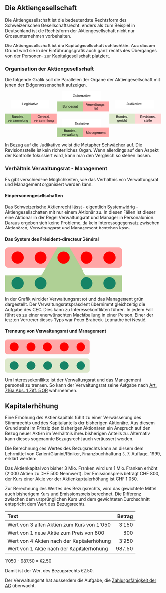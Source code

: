 ## Die Aktiengesellschaft

Die Aktiengesellschaft ist die bedeutendste Rechtsform des
Schweizerischen Gesellschaftsrecht. Anders als zum Beispiel in
Deutschland ist die Rechtsform der Aktiengesellschaft nicht nur
Grossunternehmen vorbehalten.

Die Aktiengesellschaft ist die Kapitalgesellschaft schlechthin. Aus
diesem Grund wird sie in der Einführungsgrafik auch ganz rechts des
Überganges von der Personen- zur Kapitalgesellschaft platziert.

### Organisation der Aktiengesellschaft

Die folgende Grafik soll die Parallelen der Organe der
Aktiengesellschaft mit jenen der Eidgenossenschaft aufzeigen.

<svg
   version="1.2"
   width="100%"
   height="54mm"
   viewBox="0 0 18100.999 5400"
   preserveAspectRatio="xMidYMid"
   fill-rule="evenodd"
   stroke-width="28.222"
   stroke-linejoin="round"
   xml:space="preserve"
   id="svg91"
   sodipodi:docname="231021_ag_organisation.svg"
   inkscape:version="1.3 (0e150ed6c4, 2023-07-21)"
   xmlns:inkscape="http://www.inkscape.org/namespaces/inkscape"
   xmlns:sodipodi="http://sodipodi.sourceforge.net/DTD/sodipodi-0.dtd"
   xmlns="http://www.w3.org/2000/svg"
   xmlns:svg="http://www.w3.org/2000/svg"
   xmlns:ooo="http://xml.openoffice.org/svg/export"><sodipodi:namedview
   id="namedview91"
   pagecolor="#ffffff"
   bordercolor="#000000"
   borderopacity="0.25"
   inkscape:showpageshadow="2"
   inkscape:pageopacity="0.0"
   inkscape:pagecheckerboard="0"
   inkscape:deskcolor="#d1d1d1"
   inkscape:document-units="mm"
   inkscape:zoom="0.48106061"
   inkscape:cx="361.70079"
   inkscape:cy="521.76378"
   inkscape:window-width="1280"
   inkscape:window-height="778"
   inkscape:window-x="-6"
   inkscape:window-y="-6"
   inkscape:window-maximized="1"
   inkscape:current-layer="svg91" />&#10; <defs
   class="ClipPathGroup"
   id="defs2">&#10;  <clipPath
   id="presentation_clip_path"
   clipPathUnits="userSpaceOnUse">&#10;   <rect
   x="0"
   y="0"
   width="21000"
   height="29700"
   id="rect1" />&#10;  </clipPath>&#10;  <clipPath
   id="presentation_clip_path_shrink"
   clipPathUnits="userSpaceOnUse">&#10;   <rect
   x="21"
   y="29"
   width="20958"
   height="29641"
   id="rect2" />&#10;  </clipPath>&#10; </defs>&#10; <defs
   id="defs30">&#10;  <font
   id="EmbeddedFont_1"
   horiz-adv-x="2048"
   horiz-origin-x="0"
   horiz-origin-y="0"
   vert-origin-x="512"
   vert-origin-y="768"
   vert-adv-y="1024">&#10;   <font-face
   font-family="Liberation Sans embedded"
   units-per-em="2048"
   font-weight="normal"
   font-style="normal"
   ascent="1852"
   descent="432"
   id="font-face2" />&#10;   <missing-glyph
   horiz-adv-x="2048"
   d="M 0,0 L 2047,0 2047,2047 0,2047 0,0 Z"
   id="missing-glyph2" />&#10;   <glyph
   unicode="x"
   horiz-adv-x="988"
   d="M 801,0 L 510,444 217,0 23,0 408,556 41,1082 240,1082 510,661 778,1082 979,1082 612,558 1002,0 801,0 Z"
   id="glyph2" />&#10;   <glyph
   unicode="w"
   horiz-adv-x="1500"
   d="M 1174,0 L 965,0 776,765 740,934 C 734,904 725,861 712,805 699,748 631,480 508,0 L 300,0 -3,1082 175,1082 358,347 C 363,331 377,265 401,149 L 418,223 644,1082 837,1082 1026,339 1072,149 1103,288 1308,1082 1484,1082 1174,0 Z"
   id="glyph3" />&#10;   <glyph
   unicode="v"
   horiz-adv-x="1024"
   d="M 613,0 L 400,0 7,1082 199,1082 437,378 C 446,351 469,272 506,141 L 541,258 580,376 826,1082 1017,1082 613,0 Z"
   id="glyph4" />&#10;   <glyph
   unicode="u"
   horiz-adv-x="874"
   d="M 314,1082 L 314,396 C 314,325 321,269 335,230 349,191 371,162 402,145 433,128 478,119 537,119 624,119 692,149 742,208 792,267 817,350 817,455 L 817,1082 997,1082 997,231 C 997,105 999,28 1003,0 L 833,0 C 832,3 832,12 831,27 830,42 830,59 829,78 828,97 826,132 825,185 L 822,185 C 781,110 733,58 679,27 624,-4 557,-20 476,-20 357,-20 271,10 216,69 161,128 133,225 133,361 L 133,1082 314,1082 Z"
   id="glyph5" />&#10;   <glyph
   unicode="t"
   horiz-adv-x="531"
   d="M 554,8 C 495,-8 434,-16 372,-16 228,-16 156,66 156,229 L 156,951 31,951 31,1082 163,1082 216,1324 336,1324 336,1082 536,1082 536,951 336,951 336,268 C 336,216 345,180 362,159 379,138 408,127 450,127 474,127 509,132 554,141 L 554,8 Z"
   id="glyph6" />&#10;   <glyph
   unicode="s"
   horiz-adv-x="901"
   d="M 950,299 C 950,197 912,118 835,63 758,8 650,-20 511,-20 376,-20 273,2 200,47 127,91 79,160 57,254 L 216,285 C 231,227 263,185 311,158 359,131 426,117 511,117 602,117 669,131 712,159 754,187 775,229 775,285 775,328 760,362 731,389 702,416 654,438 589,455 L 460,489 C 357,516 283,542 240,568 196,593 162,624 137,661 112,698 100,743 100,796 100,895 135,970 206,1022 276,1073 378,1099 513,1099 632,1099 727,1078 798,1036 868,994 912,927 931,834 L 769,814 C 759,862 732,899 689,925 645,950 586,963 513,963 432,963 372,951 333,926 294,901 275,864 275,814 275,783 283,758 299,738 315,718 339,701 370,687 401,673 467,654 568,629 663,605 732,583 774,563 816,542 849,520 874,495 898,470 917,442 930,410 943,377 950,340 950,299 Z"
   id="glyph7" />&#10;   <glyph
   unicode="r"
   horiz-adv-x="522"
   d="M 142,0 L 142,830 C 142,906 140,990 136,1082 L 306,1082 C 311,959 314,886 314,861 L 318,861 C 347,954 380,1017 417,1051 454,1085 507,1102 575,1102 599,1102 623,1099 648,1092 L 648,927 C 624,934 592,937 552,937 477,937 420,905 381,841 342,776 322,684 322,564 L 322,0 142,0 Z"
   id="glyph8" />&#10;   <glyph
   unicode="o"
   horiz-adv-x="980"
   d="M 1053,542 C 1053,353 1011,212 928,119 845,26 724,-20 565,-20 407,-20 288,28 207,125 126,221 86,360 86,542 86,915 248,1102 571,1102 736,1102 858,1057 936,966 1014,875 1053,733 1053,542 Z M 864,542 C 864,691 842,800 798,868 753,935 679,969 574,969 469,969 393,935 346,866 299,797 275,689 275,542 275,399 298,292 345,221 391,149 464,113 563,113 671,113 748,148 795,217 841,286 864,395 864,542 Z"
   id="glyph9" />&#10;   <glyph
   unicode="n"
   horiz-adv-x="874"
   d="M 825,0 L 825,686 C 825,757 818,813 804,852 790,891 768,920 737,937 706,954 661,963 602,963 515,963 447,933 397,874 347,815 322,732 322,627 L 322,0 142,0 142,851 C 142,977 140,1054 136,1082 L 306,1082 C 307,1079 307,1070 308,1055 309,1040 310,1024 311,1005 312,986 313,950 314,897 L 317,897 C 358,972 406,1025 461,1056 515,1087 582,1102 663,1102 782,1102 869,1073 924,1014 979,955 1006,857 1006,721 L 1006,0 825,0 Z"
   id="glyph10" />&#10;   <glyph
   unicode="m"
   horiz-adv-x="1439"
   d="M 768,0 L 768,686 C 768,791 754,863 725,903 696,943 645,963 570,963 493,963 433,934 388,875 343,816 321,734 321,627 L 321,0 142,0 142,851 C 142,977 140,1054 136,1082 L 306,1082 C 307,1079 307,1070 308,1055 309,1040 310,1024 311,1005 312,986 313,950 314,897 L 317,897 C 356,974 400,1027 450,1057 500,1087 561,1102 633,1102 715,1102 780,1086 828,1053 875,1020 908,968 927,897 L 930,897 C 967,970 1013,1022 1066,1054 1119,1086 1183,1102 1258,1102 1367,1102 1447,1072 1497,1013 1546,954 1571,856 1571,721 L 1571,0 1393,0 1393,686 C 1393,791 1379,863 1350,903 1321,943 1270,963 1195,963 1116,963 1055,934 1012,876 968,817 946,734 946,627 L 946,0 768,0 Z"
   id="glyph11" />&#10;   <glyph
   unicode="l"
   horiz-adv-x="195"
   d="M 138,0 L 138,1484 318,1484 318,0 138,0 Z"
   id="glyph12" />&#10;   <glyph
   unicode="k"
   horiz-adv-x="901"
   d="M 816,0 L 450,494 318,385 318,0 138,0 138,1484 318,1484 318,557 793,1082 1004,1082 565,617 1027,0 816,0 Z"
   id="glyph13" />&#10;   <glyph
   unicode="i"
   horiz-adv-x="187"
   d="M 137,1312 L 137,1484 317,1484 317,1312 137,1312 Z M 137,0 L 137,1082 317,1082 317,0 137,0 Z"
   id="glyph14" />&#10;   <glyph
   unicode="h"
   horiz-adv-x="865"
   d="M 317,897 C 356,968 402,1020 457,1053 511,1086 580,1102 663,1102 780,1102 867,1073 923,1015 978,956 1006,858 1006,721 L 1006,0 825,0 825,686 C 825,762 818,819 804,856 790,893 767,920 735,937 703,954 659,963 602,963 517,963 450,934 399,875 348,816 322,737 322,638 L 322,0 142,0 142,1484 322,1484 322,1098 C 322,1057 321,1015 319,972 316,929 315,904 314,897 L 317,897 Z"
   id="glyph15" />&#10;   <glyph
   unicode="g"
   horiz-adv-x="936"
   d="M 548,-425 C 430,-425 336,-402 266,-355 196,-309 151,-243 131,-158 L 312,-132 C 324,-182 351,-220 392,-247 433,-274 486,-288 553,-288 732,-288 822,-183 822,27 L 822,201 820,201 C 786,132 739,80 680,45 621,10 551,-8 472,-8 339,-8 242,36 180,124 117,212 86,350 86,539 86,730 120,872 187,963 254,1054 355,1099 492,1099 569,1099 635,1082 692,1047 748,1012 791,962 822,897 L 824,897 C 824,917 825,952 828,1001 831,1050 833,1077 836,1082 L 1007,1082 C 1003,1046 1001,971 1001,858 L 1001,31 C 1001,-273 850,-425 548,-425 Z M 822,541 C 822,629 810,705 786,769 762,832 728,881 685,915 641,948 591,965 536,965 444,965 377,932 335,865 293,798 272,690 272,541 272,393 292,287 331,222 370,157 438,125 533,125 590,125 640,142 684,175 728,208 762,256 786,319 810,381 822,455 822,541 Z"
   id="glyph16" />&#10;   <glyph
   unicode="e"
   horiz-adv-x="972"
   d="M 276,503 C 276,379 302,283 353,216 404,149 479,115 578,115 656,115 719,131 766,162 813,193 844,233 861,281 L 1019,236 C 954,65 807,-20 578,-20 418,-20 296,28 213,123 129,218 87,360 87,548 87,727 129,864 213,959 296,1054 416,1102 571,1102 889,1102 1048,910 1048,527 L 1048,503 276,503 Z M 862,641 C 852,755 823,838 775,891 727,943 658,969 568,969 481,969 412,940 361,882 310,823 282,743 278,641 L 862,641 Z"
   id="glyph17" />&#10;   <glyph
   unicode="d"
   horiz-adv-x="936"
   d="M 821,174 C 788,105 744,55 689,25 634,-5 565,-20 484,-20 347,-20 247,26 183,118 118,210 86,349 86,536 86,913 219,1102 484,1102 566,1102 634,1087 689,1057 744,1027 788,979 821,914 L 823,914 821,1035 821,1484 1001,1484 1001,223 C 1001,110 1003,36 1007,0 L 835,0 C 833,11 831,35 829,74 826,113 825,146 825,174 L 821,174 Z M 275,542 C 275,391 295,282 335,217 375,152 440,119 530,119 632,119 706,154 752,225 798,296 821,405 821,554 821,697 798,802 752,869 706,936 633,969 532,969 441,969 376,936 336,869 295,802 275,693 275,542 Z"
   id="glyph18" />&#10;   <glyph
   unicode="c"
   horiz-adv-x="892"
   d="M 275,546 C 275,402 298,295 343,226 388,157 457,122 548,122 612,122 666,139 709,174 752,209 778,262 788,334 L 970,322 C 956,218 912,135 837,73 762,11 668,-20 553,-20 402,-20 286,28 207,124 127,219 87,359 87,542 87,724 127,863 207,959 287,1054 402,1102 551,1102 662,1102 754,1073 827,1016 900,959 945,880 964,779 L 779,765 C 770,825 746,873 708,908 670,943 616,961 546,961 451,961 382,929 339,866 296,803 275,696 275,546 Z"
   id="glyph19" />&#10;   <glyph
   unicode="b"
   horiz-adv-x="927"
   d="M 1053,546 C 1053,169 920,-20 655,-20 573,-20 505,-5 451,25 396,54 352,102 318,168 L 316,168 C 316,147 315,116 312,74 309,31 307,7 306,0 L 132,0 C 136,36 138,110 138,223 L 138,1484 318,1484 318,1061 C 318,1018 317,967 314,908 L 318,908 C 351,977 396,1027 451,1057 506,1087 574,1102 655,1102 792,1102 892,1056 957,964 1021,872 1053,733 1053,546 Z M 864,540 C 864,691 844,800 804,865 764,930 699,963 609,963 508,963 434,928 388,859 341,790 318,680 318,529 318,387 341,282 386,215 431,147 505,113 607,113 698,113 763,147 804,214 844,281 864,389 864,540 Z"
   id="glyph20" />&#10;   <glyph
   unicode="a"
   horiz-adv-x="1060"
   d="M 414,-20 C 305,-20 224,9 169,66 114,123 87,202 87,302 87,414 124,500 198,560 271,620 390,652 554,656 L 797,660 797,719 C 797,807 778,870 741,908 704,946 645,965 565,965 484,965 426,951 389,924 352,897 330,853 323,793 L 135,810 C 166,1005 310,1102 569,1102 705,1102 807,1071 876,1009 945,946 979,856 979,738 L 979,272 C 979,219 986,179 1000,152 1014,125 1041,111 1080,111 1097,111 1117,113 1139,118 L 1139,6 C 1094,-5 1047,-10 1000,-10 933,-10 885,8 855,43 824,78 807,132 803,207 L 797,207 C 751,124 698,66 637,32 576,-3 501,-20 414,-20 Z M 455,115 C 521,115 580,130 631,160 682,190 723,231 753,284 782,336 797,390 797,445 L 797,534 600,530 C 515,529 451,520 408,504 364,488 330,463 307,430 284,397 272,353 272,299 272,240 288,195 320,163 351,131 396,115 455,115 Z"
   id="glyph21" />&#10;   <glyph
   unicode="V"
   horiz-adv-x="1350"
   d="M 782,0 L 584,0 9,1409 210,1409 600,417 684,168 768,417 1156,1409 1357,1409 782,0 Z"
   id="glyph22" />&#10;   <glyph
   unicode="R"
   horiz-adv-x="1226"
   d="M 1164,0 L 798,585 359,585 359,0 168,0 168,1409 831,1409 C 990,1409 1112,1374 1199,1303 1285,1232 1328,1133 1328,1006 1328,901 1298,813 1237,742 1176,671 1091,626 984,607 L 1384,0 1164,0 Z M 1136,1004 C 1136,1086 1108,1149 1053,1192 997,1235 917,1256 812,1256 L 359,1256 359,736 820,736 C 921,736 999,760 1054,807 1109,854 1136,919 1136,1004 Z"
   id="glyph23" />&#10;   <glyph
   unicode="M"
   horiz-adv-x="1368"
   d="M 1366,0 L 1366,940 C 1366,1044 1369,1144 1375,1240 1342,1121 1313,1027 1287,960 L 923,0 789,0 420,960 364,1130 331,1240 334,1129 338,940 338,0 168,0 168,1409 419,1409 794,432 C 807,393 820,351 833,306 845,261 853,228 857,208 862,235 874,275 891,330 908,384 919,418 925,432 L 1293,1409 1538,1409 1538,0 1366,0 Z"
   id="glyph24" />&#10;   <glyph
   unicode="L"
   horiz-adv-x="909"
   d="M 168,0 L 168,1409 359,1409 359,156 1071,156 1071,0 168,0 Z"
   id="glyph25" />&#10;   <glyph
   unicode="J"
   horiz-adv-x="848"
   d="M 457,-20 C 218,-20 77,103 32,350 L 219,381 C 231,304 258,243 300,200 342,157 395,135 458,135 527,135 582,159 622,207 662,254 682,324 682,416 L 682,1253 411,1253 411,1409 872,1409 872,420 C 872,283 835,176 761,98 687,19 586,-20 457,-20 Z"
   id="glyph26" />&#10;   <glyph
   unicode="G"
   horiz-adv-x="1342"
   d="M 103,711 C 103,940 164,1117 287,1242 410,1367 582,1430 804,1430 960,1430 1087,1404 1184,1351 1281,1298 1356,1214 1409,1098 L 1227,1044 C 1187,1124 1132,1182 1062,1219 991,1256 904,1274 799,1274 636,1274 512,1225 426,1127 340,1028 297,890 297,711 297,533 343,393 434,290 525,187 652,135 813,135 905,135 991,149 1071,177 1150,205 1215,243 1264,291 L 1264,545 843,545 843,705 1440,705 1440,219 C 1365,143 1274,84 1166,43 1057,1 940,-20 813,-20 666,-20 539,9 432,68 325,127 244,211 188,322 131,432 103,562 103,711 Z"
   id="glyph27" />&#10;   <glyph
   unicode="E"
   horiz-adv-x="1112"
   d="M 168,0 L 168,1409 1237,1409 1237,1253 359,1253 359,801 1177,801 1177,647 359,647 359,156 1278,156 1278,0 168,0 Z"
   id="glyph28" />&#10;   <glyph
   unicode="B"
   horiz-adv-x="1094"
   d="M 1258,397 C 1258,272 1212,174 1121,105 1030,35 903,0 740,0 L 168,0 168,1409 680,1409 C 1011,1409 1176,1295 1176,1067 1176,984 1153,914 1106,857 1059,800 993,762 908,743 1020,730 1106,692 1167,631 1228,569 1258,491 1258,397 Z M 984,1044 C 984,1120 958,1174 906,1207 854,1240 779,1256 680,1256 L 359,1256 359,810 680,810 C 782,810 858,829 909,868 959,906 984,965 984,1044 Z M 1065,412 C 1065,578 948,661 715,661 L 359,661 359,153 730,153 C 847,153 932,175 985,218 1038,261 1065,326 1065,412 Z"
   id="glyph29" />&#10;   <glyph
   unicode="-"
   horiz-adv-x="504"
   d="M 91,464 L 91,624 591,624 591,464 91,464 Z"
   id="glyph30" />&#10;  </font>&#10; </defs>&#10; <defs
   class="TextShapeIndex"
   id="defs31">&#10;  <g
   ooo:slide="id1"
   ooo:id-list="id3 id4 id5 id6 id7 id8 id9 id10 id11 id12 id13 id14"
   id="g30" />&#10; </defs>&#10; <defs
   class="EmbeddedBulletChars"
   id="defs40">&#10;  <g
   id="bullet-char-template-57356"
   transform="matrix(4.8828125e-4,0,0,-4.8828125e-4,0,0)">&#10;   <path
   d="M 580,1141 1163,571 580,0 -4,571 Z"
   id="path31" />&#10;  </g>&#10;  <g
   id="bullet-char-template-57354"
   transform="matrix(4.8828125e-4,0,0,-4.8828125e-4,0,0)">&#10;   <path
   d="M 8,1128 H 1137 V 0 H 8 Z"
   id="path32" />&#10;  </g>&#10;  <g
   id="bullet-char-template-10146"
   transform="matrix(4.8828125e-4,0,0,-4.8828125e-4,0,0)">&#10;   <path
   d="M 174,0 602,739 174,1481 1456,739 Z M 1358,739 309,1346 659,739 Z"
   id="path33" />&#10;  </g>&#10;  <g
   id="bullet-char-template-10132"
   transform="matrix(4.8828125e-4,0,0,-4.8828125e-4,0,0)">&#10;   <path
   d="M 2015,739 1276,0 H 717 l 543,543 H 174 v 393 h 1086 l -543,545 h 557 z"
   id="path34" />&#10;  </g>&#10;  <g
   id="bullet-char-template-10007"
   transform="matrix(4.8828125e-4,0,0,-4.8828125e-4,0,0)">&#10;   <path
   d="m 0,-2 c -7,16 -16,29 -25,39 l 381,530 c -94,256 -141,385 -141,387 0,25 13,38 40,38 9,0 21,-2 34,-5 21,4 42,12 65,25 l 27,-13 111,-251 280,301 64,-25 24,25 c 21,-10 41,-24 62,-43 C 886,937 835,863 770,784 769,783 710,716 594,584 L 774,223 c 0,-27 -21,-55 -63,-84 l 16,-20 C 717,90 699,76 672,76 641,76 570,178 457,381 L 164,-76 c -22,-34 -53,-51 -92,-51 -42,0 -63,17 -64,51 -7,9 -10,24 -10,44 0,9 1,19 2,30 z"
   id="path35" />&#10;  </g>&#10;  <g
   id="bullet-char-template-10004"
   transform="matrix(4.8828125e-4,0,0,-4.8828125e-4,0,0)">&#10;   <path
   d="M 285,-33 C 182,-33 111,30 74,156 52,228 41,333 41,471 c 0,78 14,145 41,201 34,71 87,106 158,106 53,0 88,-31 106,-94 l 23,-176 c 8,-64 28,-97 59,-98 l 735,706 c 11,11 33,17 66,17 42,0 63,-15 63,-46 V 965 c 0,-36 -10,-64 -30,-84 L 442,47 C 390,-6 338,-33 285,-33 Z"
   id="path36" />&#10;  </g>&#10;  <g
   id="bullet-char-template-9679"
   transform="matrix(4.8828125e-4,0,0,-4.8828125e-4,0,0)">&#10;   <path
   d="M 813,0 C 632,0 489,54 383,161 276,268 223,411 223,592 c 0,181 53,324 160,431 106,107 249,161 430,161 179,0 323,-54 432,-161 108,-107 162,-251 162,-431 0,-180 -54,-324 -162,-431 C 1136,54 992,0 813,0 Z"
   id="path37" />&#10;  </g>&#10;  <g
   id="bullet-char-template-8226"
   transform="matrix(4.8828125e-4,0,0,-4.8828125e-4,0,0)">&#10;   <path
   d="m 346,457 c -73,0 -137,26 -191,78 -54,51 -81,114 -81,188 0,73 27,136 81,188 54,52 118,78 191,78 73,0 134,-26 185,-79 51,-51 77,-114 77,-187 0,-75 -25,-137 -76,-188 -50,-52 -112,-78 -186,-78 z"
   id="path38" />&#10;  </g>&#10;  <g
   id="bullet-char-template-8211"
   transform="matrix(4.8828125e-4,0,0,-4.8828125e-4,0,0)">&#10;   <path
   d="M -4,459 H 1135 V 606 H -4 Z"
   id="path39" />&#10;  </g>&#10;  <g
   id="bullet-char-template-61548"
   transform="matrix(4.8828125e-4,0,0,-4.8828125e-4,0,0)">&#10;   <path
   d="m 173,740 c 0,163 58,303 173,419 116,115 255,173 419,173 163,0 302,-58 418,-173 116,-116 174,-256 174,-419 0,-163 -58,-303 -174,-418 C 1067,206 928,148 765,148 601,148 462,206 346,322 231,437 173,577 173,740 Z"
   id="path40" />&#10;  </g>&#10; </defs>&#10; <g
   id="g40"
   transform="translate(-950,-1040)">&#10;  <g
   id="id2"
   class="Master_Slide">&#10;   <g
   id="bg-id2"
   class="Background" />&#10;   <g
   id="bo-id2"
   class="BackgroundObjects" />&#10;  </g>&#10; </g>&#10; <g
   class="SlideGroup"
   id="g91"
   transform="translate(-950,-1040)">&#10;  <g
   id="g90">&#10;   <g
   id="container-id1">&#10;    <g
   id="id1"
   class="Slide"
   clip-path="url(#presentation_clip_path)">&#10;     <g
   class="Page"
   id="g89">&#10;      <g
   class="com.sun.star.drawing.CustomShape"
   id="g43">&#10;       <g
   id="id3">&#10;        <rect
   class="BoundingBox"
   stroke="none"
   fill="none"
   x="7600"
   y="1040"
   width="4501"
   height="1001"
   id="rect40" />&#10;        <path
   fill="#ffffff"
   stroke="none"
   d="M 9850,2040 H 7600 V 1040 h 4500 v 1000 z"
   id="path41" />&#10;        <text
   class="SVGTextShape"
   id="text43"><tspan
     class="TextParagraph"
     font-family="'Liberation Sans', sans-serif"
     font-size="388px"
     font-weight="400"
     id="tspan43"><tspan
       class="TextPosition"
       x="8789"
       y="1675"
       id="tspan42"><tspan
         fill="#000000"
         stroke="none"
         style="white-space:pre"
         id="tspan41">Gubernative</tspan></tspan></tspan></text>&#10;       </g>&#10;      </g>&#10;      <g
   class="com.sun.star.drawing.CustomShape"
   id="g46">&#10;       <g
   id="id4">&#10;        <rect
   class="BoundingBox"
   stroke="none"
   fill="none"
   x="1600"
   y="2000"
   width="4501"
   height="1001"
   id="rect43" />&#10;        <path
   fill="#ffffff"
   stroke="none"
   d="M 3850,3000 H 1600 V 2000 h 4500 v 1000 z"
   id="path43" />&#10;        <text
   class="SVGTextShape"
   id="text46"><tspan
     class="TextParagraph"
     font-family="'Liberation Sans', sans-serif"
     font-size="388px"
     font-weight="400"
     id="tspan46"><tspan
       class="TextPosition"
       x="2933"
       y="2635"
       id="tspan45"><tspan
         fill="#000000"
         stroke="none"
         style="white-space:pre"
         id="tspan44">Legislative</tspan></tspan></tspan></text>&#10;       </g>&#10;      </g>&#10;      <g
   class="com.sun.star.drawing.CustomShape"
   id="g49">&#10;       <g
   id="id5">&#10;        <rect
   class="BoundingBox"
   stroke="none"
   fill="none"
   x="13715"
   y="2000"
   width="4501"
   height="1001"
   id="rect46" />&#10;        <path
   fill="#ffffff"
   stroke="none"
   d="M 15965,3000 H 13715 V 2000 h 4500 v 1000 z"
   id="path46" />&#10;        <text
   class="SVGTextShape"
   id="text49"><tspan
     class="TextParagraph"
     font-family="'Liberation Sans', sans-serif"
     font-size="388px"
     font-weight="400"
     id="tspan49"><tspan
       class="TextPosition"
       x="15101"
       y="2635"
       id="tspan48"><tspan
         fill="#000000"
         stroke="none"
         style="white-space:pre"
         id="tspan47">Judikative</tspan></tspan></tspan></text>&#10;       </g>&#10;      </g>&#10;      <g
   class="com.sun.star.drawing.CustomShape"
   id="g52">&#10;       <g
   id="id6">&#10;        <rect
   class="BoundingBox"
   stroke="none"
   fill="none"
   x="7600"
   y="4240"
   width="4501"
   height="1001"
   id="rect49" />&#10;        <path
   fill="#ffffff"
   stroke="none"
   d="M 9850,5240 H 7600 V 4240 h 4500 v 1000 z"
   id="path49" />&#10;        <text
   class="SVGTextShape"
   id="text52"><tspan
     class="TextParagraph"
     font-family="'Liberation Sans', sans-serif"
     font-size="388px"
     font-weight="400"
     id="tspan52"><tspan
       class="TextPosition"
       x="9007"
       y="4875"
       id="tspan51"><tspan
         fill="#000000"
         stroke="none"
         style="white-space:pre"
         id="tspan50">Exekutive</tspan></tspan></tspan></text>&#10;       </g>&#10;      </g>&#10;      <g
   class="com.sun.star.drawing.CustomShape"
   id="g57">&#10;       <g
   id="id7">&#10;        <rect
   class="BoundingBox"
   stroke="none"
   fill="none"
   x="950"
   y="3600"
   width="3001"
   height="1151"
   id="rect52" />&#10;        <path
   fill="#afd095"
   stroke="none"
   d="M 2450,4750 H 950 V 3600 h 3000 v 1150 z"
   id="path52" />&#10;        <text
   class="SVGTextShape"
   id="text57"><tspan
     class="TextParagraph"
     font-family="'Liberation Sans', sans-serif"
     font-size="388px"
     font-weight="400"
     id="tspan57"><tspan
       class="TextPosition"
       x="1725"
       y="4094"
       id="tspan54"><tspan
         fill="#000000"
         stroke="none"
         style="white-space:pre"
         id="tspan53">Bundes-</tspan></tspan><tspan
       class="TextPosition"
       x="1281"
       y="4526"
       id="tspan56"><tspan
         fill="#000000"
         stroke="none"
         style="white-space:pre"
         id="tspan55">versammlung</tspan></tspan></tspan></text>&#10;       </g>&#10;      </g>&#10;      <g
   class="com.sun.star.drawing.CustomShape"
   id="g62">&#10;       <g
   id="id8">&#10;        <rect
   class="BoundingBox"
   stroke="none"
   fill="none"
   x="3950"
   y="3600"
   width="3001"
   height="1151"
   id="rect57" />&#10;        <path
   fill="#ffa6a6"
   stroke="none"
   d="M 5450,4750 H 3950 V 3600 h 3000 v 1150 z"
   id="path57" />&#10;        <text
   class="SVGTextShape"
   id="text62"><tspan
     class="TextParagraph"
     font-family="'Liberation Sans', sans-serif"
     font-size="388px"
     font-weight="400"
     id="tspan62"><tspan
       class="TextPosition"
       x="4691"
       y="4094"
       id="tspan59"><tspan
         fill="#000000"
         stroke="none"
         style="white-space:pre"
         id="tspan58">General-</tspan></tspan><tspan
       class="TextPosition"
       x="4281"
       y="4526"
       id="tspan61"><tspan
         fill="#000000"
         stroke="none"
         style="white-space:pre"
         id="tspan60">versammlung</tspan></tspan></tspan></text>&#10;       </g>&#10;      </g>&#10;      <g
   class="com.sun.star.drawing.CustomShape"
   id="g65">&#10;       <g
   id="id9">&#10;        <rect
   class="BoundingBox"
   stroke="none"
   fill="none"
   x="7005"
   y="2200"
   width="3001"
   height="1151"
   id="rect62" />&#10;        <path
   fill="#afd095"
   stroke="none"
   d="M 8505,3350 H 7005 V 2200 h 3000 v 1150 z"
   id="path62" />&#10;        <text
   class="SVGTextShape"
   id="text65"><tspan
     class="TextParagraph"
     font-family="'Liberation Sans', sans-serif"
     font-size="388px"
     font-weight="400"
     id="tspan65"><tspan
       class="TextPosition"
       x="7617"
       y="2910"
       id="tspan64"><tspan
         fill="#000000"
         stroke="none"
         style="white-space:pre"
         id="tspan63">Bundesrat</tspan></tspan></tspan></text>&#10;       </g>&#10;      </g>&#10;      <g
   class="com.sun.star.drawing.CustomShape"
   id="g70">&#10;       <g
   id="id10">&#10;        <rect
   class="BoundingBox"
   stroke="none"
   fill="none"
   x="10005"
   y="2200"
   width="3001"
   height="1151"
   id="rect65" />&#10;        <path
   fill="#ffa6a6"
   stroke="none"
   d="M 11505,3350 H 10005 V 2200 h 3000 v 1150 z"
   id="path65" />&#10;        <text
   class="SVGTextShape"
   id="text70"><tspan
     class="TextParagraph"
     font-family="'Liberation Sans', sans-serif"
     font-size="388px"
     font-weight="400"
     id="tspan70"><tspan
       class="TextPosition"
       x="10380"
       y="2694"
       id="tspan67"><tspan
         fill="#000000"
         stroke="none"
         style="white-space:pre"
         id="tspan66">Verwaltungs-</tspan></tspan><tspan
       class="TextPosition"
       x="11276"
       y="3126"
       id="tspan69"><tspan
         fill="#000000"
         stroke="none"
         style="white-space:pre"
         id="tspan68">rat</tspan></tspan></tspan></text>&#10;       </g>&#10;      </g>&#10;      <g
   class="com.sun.star.drawing.CustomShape"
   id="g75">&#10;       <g
   id="id11">&#10;        <rect
   class="BoundingBox"
   stroke="none"
   fill="none"
   x="7000"
   y="5200"
   width="3001"
   height="1151"
   id="rect70" />&#10;        <path
   fill="#afd095"
   stroke="none"
   d="M 8500,6350 H 7000 V 5200 h 3000 v 1150 z"
   id="path70" />&#10;        <text
   class="SVGTextShape"
   id="text75"><tspan
     class="TextParagraph"
     font-family="'Liberation Sans', sans-serif"
     font-size="388px"
     font-weight="400"
     id="tspan75"><tspan
       class="TextPosition"
       x="7775"
       y="5694"
       id="tspan72"><tspan
         fill="#000000"
         stroke="none"
         style="white-space:pre"
         id="tspan71">Bundes-</tspan></tspan><tspan
       class="TextPosition"
       x="7559"
       y="6126"
       id="tspan74"><tspan
         fill="#000000"
         stroke="none"
         style="white-space:pre"
         id="tspan73">verwaltung</tspan></tspan></tspan></text>&#10;       </g>&#10;      </g>&#10;      <g
   class="com.sun.star.drawing.CustomShape"
   id="g78">&#10;       <g
   id="id12">&#10;        <rect
   class="BoundingBox"
   stroke="none"
   fill="none"
   x="10000"
   y="5200"
   width="3001"
   height="1151"
   id="rect75" />&#10;        <path
   fill="#ffa6a6"
   stroke="none"
   d="M 11500,6350 H 10000 V 5200 h 3000 v 1150 z"
   id="path75" />&#10;        <text
   class="SVGTextShape"
   id="text78"><tspan
     class="TextParagraph"
     font-family="'Liberation Sans', sans-serif"
     font-size="388px"
     font-weight="400"
     id="tspan78"><tspan
       class="TextPosition"
       x="10363"
       y="5910"
       id="tspan77"><tspan
         fill="#000000"
         stroke="none"
         style="white-space:pre"
         id="tspan76">Management</tspan></tspan></tspan></text>&#10;       </g>&#10;      </g>&#10;      <g
   class="com.sun.star.drawing.CustomShape"
   id="g83">&#10;       <g
   id="id13">&#10;        <rect
   class="BoundingBox"
   stroke="none"
   fill="none"
   x="13050"
   y="3600"
   width="3001"
   height="1151"
   id="rect78" />&#10;        <path
   fill="#dde8cb"
   stroke="none"
   d="M 14550,4750 H 13050 V 3600 h 3000 v 1150 z"
   id="path78" />&#10;        <text
   class="SVGTextShape"
   id="text83"><tspan
     class="TextParagraph"
     font-family="'Liberation Sans', sans-serif"
     font-size="388px"
     font-weight="400"
     id="tspan83"><tspan
       class="TextPosition"
       x="13825"
       y="4094"
       id="tspan80"><tspan
         fill="#000000"
         stroke="none"
         style="white-space:pre"
         id="tspan79">Bundes-</tspan></tspan><tspan
       class="TextPosition"
       x="13965"
       y="4526"
       id="tspan82"><tspan
         fill="#000000"
         stroke="none"
         style="white-space:pre"
         id="tspan81">gericht</tspan></tspan></tspan></text>&#10;       </g>&#10;      </g>&#10;      <g
   class="com.sun.star.drawing.CustomShape"
   id="g88">&#10;       <g
   id="id14">&#10;        <rect
   class="BoundingBox"
   stroke="none"
   fill="none"
   x="16050"
   y="3600"
   width="3001"
   height="1151"
   id="rect83" />&#10;        <path
   fill="#ffd7d7"
   stroke="none"
   d="M 17550,4750 H 16050 V 3600 h 3000 v 1150 z"
   id="path83" />&#10;        <text
   class="SVGTextShape"
   id="text88"><tspan
     class="TextParagraph"
     font-family="'Liberation Sans', sans-serif"
     font-size="388px"
     font-weight="400"
     id="tspan88"><tspan
       class="TextPosition"
       x="16643"
       y="4094"
       id="tspan85"><tspan
         fill="#000000"
         stroke="none"
         style="white-space:pre"
         id="tspan84">Revisions-</tspan></tspan><tspan
       class="TextPosition"
       x="17096"
       y="4526"
       id="tspan87"><tspan
         fill="#000000"
         stroke="none"
         style="white-space:pre"
         id="tspan86">stelle</tspan></tspan></tspan></text>&#10;       </g>&#10;      </g>&#10;     </g>&#10;    </g>&#10;   </g>&#10;  </g>&#10; </g>&#10;</svg>

In Bezug auf die Judikative weist die Metapher Schwächen auf. Die
Revisionsstelle ist kein richterliches Organ. Wenn allerdings auf den
Aspekt der Kontrolle fokussiert wird, kann man den Vergleich so stehen
lassen.

### Verhältnis Verwaltungsrat - Management

Es gibt verschiedene Möglichkeiten, wie das Verhältnis von
Verwaltungsrat und Management organisiert werden kann.

#### Einpersonengesellschaften

Das Schweizerische Aktienrecht lässt - eigentlich Systemwidrig -
Aktiengesellschaften mit nur einem Aktionär zu. In diesen Fällen ist
dieser eine Aktionär in der Regel Verwaltungsrat und Manager in
Personalunion. Daraus ergeben sich keine Probleme, da kein
Interessegegensatz zwischen Aktionären, Verwaltungsrat und Management
bestehen kann.

#### Das System des Président-directeur Général

<svg
   version="1.2"
   width="75%"
   height="27.52mm"
   viewBox="0 0 7251.9997 2752"
   preserveAspectRatio="xMidYMid"
   fill-rule="evenodd"
   stroke-width="28.222"
   stroke-linejoin="round"
   xml:space="preserve"
   id="svg34"
   sodipodi:docname="231021_vr_organisation.svg"
   inkscape:version="1.3 (0e150ed6c4, 2023-07-21)"
   xmlns:inkscape="http://www.inkscape.org/namespaces/inkscape"
   xmlns:sodipodi="http://sodipodi.sourceforge.net/DTD/sodipodi-0.dtd"
   xmlns="http://www.w3.org/2000/svg"
   xmlns:svg="http://www.w3.org/2000/svg"
   xmlns:ooo="http://xml.openoffice.org/svg/export"><sodipodi:namedview
   id="namedview34"
   pagecolor="#ffffff"
   bordercolor="#000000"
   borderopacity="0.25"
   inkscape:showpageshadow="2"
   inkscape:pageopacity="0.0"
   inkscape:pagecheckerboard="0"
   inkscape:deskcolor="#d1d1d1"
   inkscape:document-units="mm"
   inkscape:zoom="0.48106061"
   inkscape:cx="274.3937"
   inkscape:cy="315.9685"
   inkscape:window-width="1280"
   inkscape:window-height="778"
   inkscape:window-x="-6"
   inkscape:window-y="-6"
   inkscape:window-maximized="1"
   inkscape:current-layer="svg34" />&#10; <defs
   class="ClipPathGroup"
   id="defs2">&#10;  <clipPath
   id="presentation_clip_path"
   clipPathUnits="userSpaceOnUse">&#10;   <rect
   x="0"
   y="0"
   width="21000"
   height="29700"
   id="rect1" />&#10;  </clipPath>&#10;  <clipPath
   id="presentation_clip_path_shrink"
   clipPathUnits="userSpaceOnUse">&#10;   <rect
   x="21"
   y="29"
   width="20958"
   height="29641"
   id="rect2" />&#10;  </clipPath>&#10; </defs>&#10; <defs
   id="defs5">&#10;  <font
   id="EmbeddedFont_1"
   horiz-adv-x="2048"
   horiz-origin-x="0"
   horiz-origin-y="0"
   vert-origin-x="512"
   vert-origin-y="768"
   vert-adv-y="1024">&#10;   <font-face
   font-family="Liberation Sans embedded"
   units-per-em="2048"
   font-weight="normal"
   font-style="normal"
   ascent="1852"
   descent="432"
   id="font-face2" />&#10;   <missing-glyph
   horiz-adv-x="2048"
   d="M 0,0 L 2047,0 2047,2047 0,2047 0,0 Z"
   id="missing-glyph2" />&#10;   <glyph
   unicode="x"
   horiz-adv-x="988"
   d="M 801,0 L 510,444 217,0 23,0 408,556 41,1082 240,1082 510,661 778,1082 979,1082 612,558 1002,0 801,0 Z"
   id="glyph2" />&#10;   <glyph
   unicode="t"
   horiz-adv-x="531"
   d="M 554,8 C 495,-8 434,-16 372,-16 228,-16 156,66 156,229 L 156,951 31,951 31,1082 163,1082 216,1324 336,1324 336,1082 536,1082 536,951 336,951 336,268 C 336,216 345,180 362,159 379,138 408,127 450,127 474,127 509,132 554,141 L 554,8 Z"
   id="glyph3" />&#10;   <glyph
   unicode="e"
   horiz-adv-x="972"
   d="M 276,503 C 276,379 302,283 353,216 404,149 479,115 578,115 656,115 719,131 766,162 813,193 844,233 861,281 L 1019,236 C 954,65 807,-20 578,-20 418,-20 296,28 213,123 129,218 87,360 87,548 87,727 129,864 213,959 296,1054 416,1102 571,1102 889,1102 1048,910 1048,527 L 1048,503 276,503 Z M 862,641 C 852,755 823,838 775,891 727,943 658,969 568,969 481,969 412,940 361,882 310,823 282,743 278,641 L 862,641 Z"
   id="glyph4" />&#10;   <glyph
   unicode="T"
   horiz-adv-x="1165"
   d="M 720,1253 L 720,0 530,0 530,1253 46,1253 46,1409 1204,1409 1204,1253 720,1253 Z"
   id="glyph5" />&#10;  </font>&#10; </defs>&#10; <defs
   class="TextShapeIndex"
   id="defs6">&#10;  <g
   ooo:slide="id1"
   ooo:id-list="id3 id4 id5 id6 id7 id8 id9 id10 id11 id12 id13 id14"
   id="g5" />&#10; </defs>&#10; <defs
   class="EmbeddedBulletChars"
   id="defs15">&#10;  <g
   id="bullet-char-template-57356"
   transform="matrix(4.8828125e-4,0,0,-4.8828125e-4,0,0)">&#10;   <path
   d="M 580,1141 1163,571 580,0 -4,571 Z"
   id="path6" />&#10;  </g>&#10;  <g
   id="bullet-char-template-57354"
   transform="matrix(4.8828125e-4,0,0,-4.8828125e-4,0,0)">&#10;   <path
   d="M 8,1128 H 1137 V 0 H 8 Z"
   id="path7" />&#10;  </g>&#10;  <g
   id="bullet-char-template-10146"
   transform="matrix(4.8828125e-4,0,0,-4.8828125e-4,0,0)">&#10;   <path
   d="M 174,0 602,739 174,1481 1456,739 Z M 1358,739 309,1346 659,739 Z"
   id="path8" />&#10;  </g>&#10;  <g
   id="bullet-char-template-10132"
   transform="matrix(4.8828125e-4,0,0,-4.8828125e-4,0,0)">&#10;   <path
   d="M 2015,739 1276,0 H 717 l 543,543 H 174 v 393 h 1086 l -543,545 h 557 z"
   id="path9" />&#10;  </g>&#10;  <g
   id="bullet-char-template-10007"
   transform="matrix(4.8828125e-4,0,0,-4.8828125e-4,0,0)">&#10;   <path
   d="m 0,-2 c -7,16 -16,29 -25,39 l 381,530 c -94,256 -141,385 -141,387 0,25 13,38 40,38 9,0 21,-2 34,-5 21,4 42,12 65,25 l 27,-13 111,-251 280,301 64,-25 24,25 c 21,-10 41,-24 62,-43 C 886,937 835,863 770,784 769,783 710,716 594,584 L 774,223 c 0,-27 -21,-55 -63,-84 l 16,-20 C 717,90 699,76 672,76 641,76 570,178 457,381 L 164,-76 c -22,-34 -53,-51 -92,-51 -42,0 -63,17 -64,51 -7,9 -10,24 -10,44 0,9 1,19 2,30 z"
   id="path10" />&#10;  </g>&#10;  <g
   id="bullet-char-template-10004"
   transform="matrix(4.8828125e-4,0,0,-4.8828125e-4,0,0)">&#10;   <path
   d="M 285,-33 C 182,-33 111,30 74,156 52,228 41,333 41,471 c 0,78 14,145 41,201 34,71 87,106 158,106 53,0 88,-31 106,-94 l 23,-176 c 8,-64 28,-97 59,-98 l 735,706 c 11,11 33,17 66,17 42,0 63,-15 63,-46 V 965 c 0,-36 -10,-64 -30,-84 L 442,47 C 390,-6 338,-33 285,-33 Z"
   id="path11" />&#10;  </g>&#10;  <g
   id="bullet-char-template-9679"
   transform="matrix(4.8828125e-4,0,0,-4.8828125e-4,0,0)">&#10;   <path
   d="M 813,0 C 632,0 489,54 383,161 276,268 223,411 223,592 c 0,181 53,324 160,431 106,107 249,161 430,161 179,0 323,-54 432,-161 108,-107 162,-251 162,-431 0,-180 -54,-324 -162,-431 C 1136,54 992,0 813,0 Z"
   id="path12" />&#10;  </g>&#10;  <g
   id="bullet-char-template-8226"
   transform="matrix(4.8828125e-4,0,0,-4.8828125e-4,0,0)">&#10;   <path
   d="m 346,457 c -73,0 -137,26 -191,78 -54,51 -81,114 -81,188 0,73 27,136 81,188 54,52 118,78 191,78 73,0 134,-26 185,-79 51,-51 77,-114 77,-187 0,-75 -25,-137 -76,-188 -50,-52 -112,-78 -186,-78 z"
   id="path13" />&#10;  </g>&#10;  <g
   id="bullet-char-template-8211"
   transform="matrix(4.8828125e-4,0,0,-4.8828125e-4,0,0)">&#10;   <path
   d="M -4,459 H 1135 V 606 H -4 Z"
   id="path14" />&#10;  </g>&#10;  <g
   id="bullet-char-template-61548"
   transform="matrix(4.8828125e-4,0,0,-4.8828125e-4,0,0)">&#10;   <path
   d="m 173,740 c 0,163 58,303 173,419 116,115 255,173 419,173 163,0 302,-58 418,-173 116,-116 174,-256 174,-419 0,-163 -58,-303 -174,-418 C 1067,206 928,148 765,148 601,148 462,206 346,322 231,437 173,577 173,740 Z"
   id="path15" />&#10;  </g>&#10; </defs>&#10; <g
   id="g15"
   transform="translate(-3250,-6499)">&#10;  <g
   id="id2"
   class="Master_Slide">&#10;   <g
   id="bg-id2"
   class="Background" />&#10;   <g
   id="bo-id2"
   class="BackgroundObjects" />&#10;  </g>&#10; </g>&#10; <g
   class="SlideGroup"
   id="g34"
   transform="translate(-3250,-6499)">&#10;  <g
   id="g33">&#10;   <g
   id="container-id1">&#10;    <g
   id="id1"
   class="Slide"
   clip-path="url(#presentation_clip_path)">&#10;     <g
   class="Page"
   id="g32">&#10;      <g
   class="com.sun.star.drawing.CustomShape"
   id="g16">&#10;       <g
   id="id3">&#10;        <rect
   class="BoundingBox"
   stroke="none"
   fill="none"
   x="3250"
   y="6500"
   width="7252"
   height="1252"
   id="rect15" />&#10;        <path
   fill="#ffa6a6"
   stroke="none"
   d="m 3458,6500 h 1 c -37,0 -73,10 -105,28 -31,18 -58,45 -76,76 -18,32 -28,68 -28,104 v 834 1 c 0,36 10,72 28,104 18,31 45,58 76,76 32,18 68,28 105,28 h 6833 1 c 36,0 72,-10 104,-28 31,-18 58,-45 76,-76 18,-32 28,-68 28,-104 v -835 0 0 c 0,-36 -10,-72 -28,-104 -18,-31 -45,-58 -76,-76 -32,-18 -68,-28 -104,-28 z"
   id="path16" />&#10;       </g>&#10;      </g>&#10;      <g
   class="com.sun.star.drawing.PolyPolygonShape"
   id="g17">&#10;       <g
   id="id4">&#10;        <rect
   class="BoundingBox"
   stroke="none"
   fill="none"
   x="3250"
   y="6499"
   width="7251"
   height="2752"
   id="rect16" />&#10;        <path
   fill="#afd095"
   stroke="none"
   d="m 6500,6500 h 750 l 1000,1750 h 2250 V 9250 H 3250 V 8250 h 2250 z"
   id="path17" />&#10;       </g>&#10;      </g>&#10;      <g
   class="com.sun.star.drawing.CustomShape"
   id="g20">&#10;       <g
   id="id5">&#10;        &#10;        &#10;        &#10;       </g>&#10;      </g>&#10;      <g
   class="Group"
   id="g26">&#10;       <g
   class="com.sun.star.drawing.CustomShape"
   id="g21">&#10;        <g
   id="id6">&#10;         <rect
   class="BoundingBox"
   stroke="none"
   fill="none"
   x="3650"
   y="6750"
   width="753"
   height="753"
   id="rect20" />&#10;         <path
   fill="#ff0000"
   stroke="none"
   d="m 4401,7126 c 0,65 -17,130 -50,187 -33,57 -81,105 -138,138 -57,33 -122,50 -187,50 -66,0 -131,-17 -188,-50 -57,-33 -105,-81 -138,-138 -33,-57 -50,-122 -50,-187 0,-66 17,-131 50,-188 33,-57 81,-105 138,-138 57,-33 122,-50 188,-50 65,0 130,17 187,50 57,33 105,81 138,138 33,57 50,122 50,188 z"
   id="path20" />&#10;        </g>&#10;       </g>&#10;       <g
   class="com.sun.star.drawing.CustomShape"
   id="g22">&#10;        <g
   id="id7">&#10;         <rect
   class="BoundingBox"
   stroke="none"
   fill="none"
   x="5075"
   y="6751"
   width="753"
   height="753"
   id="rect21" />&#10;         <path
   fill="#ff0000"
   stroke="none"
   d="m 5826,7127 c 0,65 -17,130 -50,187 -33,57 -81,105 -138,138 -57,33 -122,50 -187,50 -66,0 -131,-17 -188,-50 -57,-33 -105,-81 -138,-138 -33,-57 -50,-122 -50,-187 0,-66 17,-131 50,-188 33,-57 81,-105 138,-138 57,-33 122,-50 188,-50 65,0 130,17 187,50 57,33 105,81 138,138 33,57 50,122 50,188 z"
   id="path21" />&#10;        </g>&#10;       </g>&#10;       <g
   class="com.sun.star.drawing.CustomShape"
   id="g23">&#10;        <g
   id="id8">&#10;         <rect
   class="BoundingBox"
   stroke="none"
   fill="none"
   x="6501"
   y="6751"
   width="753"
   height="753"
   id="rect22" />&#10;         <path
   fill="#ff0000"
   stroke="none"
   d="m 7252,7127 c 0,65 -17,130 -50,187 -33,57 -81,105 -138,138 -57,33 -122,50 -187,50 -66,0 -131,-17 -188,-50 -57,-33 -105,-81 -138,-138 -33,-57 -50,-122 -50,-187 0,-66 17,-131 50,-188 33,-57 81,-105 138,-138 57,-33 122,-50 188,-50 65,0 130,17 187,50 57,33 105,81 138,138 33,57 50,122 50,188 z"
   id="path22" />&#10;        </g>&#10;       </g>&#10;       <g
   class="com.sun.star.drawing.CustomShape"
   id="g24">&#10;        <g
   id="id9">&#10;         <rect
   class="BoundingBox"
   stroke="none"
   fill="none"
   x="7926"
   y="6751"
   width="753"
   height="753"
   id="rect23" />&#10;         <path
   fill="#ff0000"
   stroke="none"
   d="m 8677,7127 c 0,65 -17,130 -50,187 -33,57 -81,105 -138,138 -57,33 -122,50 -187,50 -66,0 -131,-17 -188,-50 -57,-33 -105,-81 -138,-138 -33,-57 -50,-122 -50,-187 0,-66 17,-131 50,-188 33,-57 81,-105 138,-138 57,-33 122,-50 188,-50 65,0 130,17 187,50 57,33 105,81 138,138 33,57 50,122 50,188 z"
   id="path23" />&#10;        </g>&#10;       </g>&#10;       <g
   class="com.sun.star.drawing.CustomShape"
   id="g25">&#10;        <g
   id="id10">&#10;         <rect
   class="BoundingBox"
   stroke="none"
   fill="none"
   x="9351"
   y="6751"
   width="753"
   height="753"
   id="rect24" />&#10;         <path
   fill="#ff0000"
   stroke="none"
   d="m 10102,7127 c 0,65 -17,130 -50,187 -33,57 -81,105 -138,138 -57,33 -122,50 -187,50 -66,0 -131,-17 -188,-50 -57,-33 -105,-81 -138,-138 -33,-57 -50,-122 -50,-187 0,-66 17,-131 50,-188 33,-57 81,-105 138,-138 57,-33 122,-50 188,-50 65,0 130,17 187,50 57,33 105,81 138,138 33,57 50,122 50,188 z"
   id="path24" />&#10;        </g>&#10;       </g>&#10;      </g>&#10;      <g
   class="Group"
   id="g31">&#10;       <g
   class="com.sun.star.drawing.CustomShape"
   id="g27">&#10;        <g
   id="id11">&#10;         <rect
   class="BoundingBox"
   stroke="none"
   fill="none"
   x="3650"
   y="8352"
   width="753"
   height="753"
   id="rect26" />&#10;         <path
   fill="#158466"
   stroke="none"
   d="m 4401,8728 c 0,65 -17,130 -50,187 -33,57 -81,105 -138,138 -57,33 -122,50 -187,50 -66,0 -131,-17 -188,-50 -57,-33 -105,-81 -138,-138 -33,-57 -50,-122 -50,-187 0,-66 17,-131 50,-188 33,-57 81,-105 138,-138 57,-33 122,-50 188,-50 65,0 130,17 187,50 57,33 105,81 138,138 33,57 50,122 50,188 z"
   id="path26" />&#10;        </g>&#10;       </g>&#10;       <g
   class="com.sun.star.drawing.CustomShape"
   id="g28">&#10;        <g
   id="id12">&#10;         <rect
   class="BoundingBox"
   stroke="none"
   fill="none"
   x="5075"
   y="8353"
   width="753"
   height="753"
   id="rect27" />&#10;         <path
   fill="#158466"
   stroke="none"
   d="m 5826,8729 c 0,65 -17,130 -50,187 -33,57 -81,105 -138,138 -57,33 -122,50 -187,50 -66,0 -131,-17 -188,-50 -57,-33 -105,-81 -138,-138 -33,-57 -50,-122 -50,-187 0,-66 17,-131 50,-188 33,-57 81,-105 138,-138 57,-33 122,-50 188,-50 65,0 130,17 187,50 57,33 105,81 138,138 33,57 50,122 50,188 z"
   id="path27" />&#10;        </g>&#10;       </g>&#10;       <g
   class="com.sun.star.drawing.CustomShape"
   id="g29">&#10;        <g
   id="id13">&#10;         <rect
   class="BoundingBox"
   stroke="none"
   fill="none"
   x="7926"
   y="8353"
   width="753"
   height="753"
   id="rect28" />&#10;         <path
   fill="#158466"
   stroke="none"
   d="m 8677,8729 c 0,65 -17,130 -50,187 -33,57 -81,105 -138,138 -57,33 -122,50 -187,50 -66,0 -131,-17 -188,-50 -57,-33 -105,-81 -138,-138 -33,-57 -50,-122 -50,-187 0,-66 17,-131 50,-188 33,-57 81,-105 138,-138 57,-33 122,-50 188,-50 65,0 130,17 187,50 57,33 105,81 138,138 33,57 50,122 50,188 z"
   id="path28" />&#10;        </g>&#10;       </g>&#10;       <g
   class="com.sun.star.drawing.CustomShape"
   id="g30">&#10;        <g
   id="id14">&#10;         <rect
   class="BoundingBox"
   stroke="none"
   fill="none"
   x="9351"
   y="8353"
   width="753"
   height="753"
   id="rect29" />&#10;         <path
   fill="#158466"
   stroke="none"
   d="m 10102,8729 c 0,65 -17,130 -50,187 -33,57 -81,105 -138,138 -57,33 -122,50 -187,50 -66,0 -131,-17 -188,-50 -57,-33 -105,-81 -138,-138 -33,-57 -50,-122 -50,-187 0,-66 17,-131 50,-188 33,-57 81,-105 138,-138 57,-33 122,-50 188,-50 65,0 130,17 187,50 57,33 105,81 138,138 33,57 50,122 50,188 z"
   id="path29" />&#10;        </g>&#10;       </g>&#10;      </g>&#10;     </g>&#10;    </g>&#10;   </g>&#10;  </g>&#10; </g>&#10;</svg>

In der Grafik wird der Verwaltungsrat rot und das Management grün
dargestellt. Der Verwaltungsratspräsdient übernimmt gleichzeitig die
Aufgabe des CEO. Dies kann zu Interessekonflikten führen. In jedem Fall
führt es zu einer unerwünschten Machtballung in einer Person. Einer der
letzten Vertreter dieses Typs war Peter Brabeck-Letmathe bei Nestlé.

#### Trennung von Verwaltungsrat und Management

<svg
   version="1.2"
   width="72.529999mm"
   height="28.530001mm"
   viewBox="0 0 7252.9999 2853.0001"
   preserveAspectRatio="xMidYMid"
   fill-rule="evenodd"
   stroke-width="28.222"
   stroke-linejoin="round"
   xml:space="preserve"
   id="svg27"
   sodipodi:docname="good_governance.svg"
   inkscape:version="1.3 (0e150ed6c4, 2023-07-21)"
   xmlns:inkscape="http://www.inkscape.org/namespaces/inkscape"
   xmlns:sodipodi="http://sodipodi.sourceforge.net/DTD/sodipodi-0.dtd"
   xmlns="http://www.w3.org/2000/svg"
   xmlns:svg="http://www.w3.org/2000/svg"
   xmlns:ooo="http://xml.openoffice.org/svg/export"><sodipodi:namedview
   id="namedview27"
   pagecolor="#ffffff"
   bordercolor="#000000"
   borderopacity="0.25"
   inkscape:showpageshadow="2"
   inkscape:pageopacity="0.0"
   inkscape:pagecheckerboard="0"
   inkscape:deskcolor="#d1d1d1"
   inkscape:document-units="mm"
   inkscape:zoom="0.48106061"
   inkscape:cx="218.26772"
   inkscape:cy="372.09449"
   inkscape:window-width="1280"
   inkscape:window-height="778"
   inkscape:window-x="-6"
   inkscape:window-y="-6"
   inkscape:window-maximized="1"
   inkscape:current-layer="svg27" />&#10; <defs
   class="ClipPathGroup"
   id="defs2">&#10;  <clipPath
   id="presentation_clip_path"
   clipPathUnits="userSpaceOnUse">&#10;   <rect
   x="0"
   y="0"
   width="21000"
   height="29700"
   id="rect1" />&#10;  </clipPath>&#10;  <clipPath
   id="presentation_clip_path_shrink"
   clipPathUnits="userSpaceOnUse">&#10;   <rect
   x="21"
   y="29"
   width="20958"
   height="29641"
   id="rect2" />&#10;  </clipPath>&#10; </defs>&#10; <defs
   class="TextShapeIndex"
   id="defs3">&#10;  <g
   ooo:slide="id1"
   ooo:id-list="id3 id4 id5 id6 id7 id8 id9 id10 id11 id12 id13 id14"
   id="g2" />&#10; </defs>&#10; <defs
   class="EmbeddedBulletChars"
   id="defs12">&#10;  <g
   id="bullet-char-template-57356"
   transform="matrix(4.8828125e-4,0,0,-4.8828125e-4,0,0)">&#10;   <path
   d="M 580,1141 1163,571 580,0 -4,571 Z"
   id="path3" />&#10;  </g>&#10;  <g
   id="bullet-char-template-57354"
   transform="matrix(4.8828125e-4,0,0,-4.8828125e-4,0,0)">&#10;   <path
   d="M 8,1128 H 1137 V 0 H 8 Z"
   id="path4" />&#10;  </g>&#10;  <g
   id="bullet-char-template-10146"
   transform="matrix(4.8828125e-4,0,0,-4.8828125e-4,0,0)">&#10;   <path
   d="M 174,0 602,739 174,1481 1456,739 Z M 1358,739 309,1346 659,739 Z"
   id="path5" />&#10;  </g>&#10;  <g
   id="bullet-char-template-10132"
   transform="matrix(4.8828125e-4,0,0,-4.8828125e-4,0,0)">&#10;   <path
   d="M 2015,739 1276,0 H 717 l 543,543 H 174 v 393 h 1086 l -543,545 h 557 z"
   id="path6" />&#10;  </g>&#10;  <g
   id="bullet-char-template-10007"
   transform="matrix(4.8828125e-4,0,0,-4.8828125e-4,0,0)">&#10;   <path
   d="m 0,-2 c -7,16 -16,29 -25,39 l 381,530 c -94,256 -141,385 -141,387 0,25 13,38 40,38 9,0 21,-2 34,-5 21,4 42,12 65,25 l 27,-13 111,-251 280,301 64,-25 24,25 c 21,-10 41,-24 62,-43 C 886,937 835,863 770,784 769,783 710,716 594,584 L 774,223 c 0,-27 -21,-55 -63,-84 l 16,-20 C 717,90 699,76 672,76 641,76 570,178 457,381 L 164,-76 c -22,-34 -53,-51 -92,-51 -42,0 -63,17 -64,51 -7,9 -10,24 -10,44 0,9 1,19 2,30 z"
   id="path7" />&#10;  </g>&#10;  <g
   id="bullet-char-template-10004"
   transform="matrix(4.8828125e-4,0,0,-4.8828125e-4,0,0)">&#10;   <path
   d="M 285,-33 C 182,-33 111,30 74,156 52,228 41,333 41,471 c 0,78 14,145 41,201 34,71 87,106 158,106 53,0 88,-31 106,-94 l 23,-176 c 8,-64 28,-97 59,-98 l 735,706 c 11,11 33,17 66,17 42,0 63,-15 63,-46 V 965 c 0,-36 -10,-64 -30,-84 L 442,47 C 390,-6 338,-33 285,-33 Z"
   id="path8" />&#10;  </g>&#10;  <g
   id="bullet-char-template-9679"
   transform="matrix(4.8828125e-4,0,0,-4.8828125e-4,0,0)">&#10;   <path
   d="M 813,0 C 632,0 489,54 383,161 276,268 223,411 223,592 c 0,181 53,324 160,431 106,107 249,161 430,161 179,0 323,-54 432,-161 108,-107 162,-251 162,-431 0,-180 -54,-324 -162,-431 C 1136,54 992,0 813,0 Z"
   id="path9" />&#10;  </g>&#10;  <g
   id="bullet-char-template-8226"
   transform="matrix(4.8828125e-4,0,0,-4.8828125e-4,0,0)">&#10;   <path
   d="m 346,457 c -73,0 -137,26 -191,78 -54,51 -81,114 -81,188 0,73 27,136 81,188 54,52 118,78 191,78 73,0 134,-26 185,-79 51,-51 77,-114 77,-187 0,-75 -25,-137 -76,-188 -50,-52 -112,-78 -186,-78 z"
   id="path10" />&#10;  </g>&#10;  <g
   id="bullet-char-template-8211"
   transform="matrix(4.8828125e-4,0,0,-4.8828125e-4,0,0)">&#10;   <path
   d="M -4,459 H 1135 V 606 H -4 Z"
   id="path11" />&#10;  </g>&#10;  <g
   id="bullet-char-template-61548"
   transform="matrix(4.8828125e-4,0,0,-4.8828125e-4,0,0)">&#10;   <path
   d="m 173,740 c 0,163 58,303 173,419 116,115 255,173 419,173 163,0 302,-58 418,-173 116,-116 174,-256 174,-419 0,-163 -58,-303 -174,-418 C 1067,206 928,148 765,148 601,148 462,206 346,322 231,437 173,577 173,740 Z"
   id="path12" />&#10;  </g>&#10; </defs>&#10; <g
   id="g12"
   transform="translate(-4750,-5000)">&#10;  <g
   id="id2"
   class="Master_Slide">&#10;   <g
   id="bg-id2"
   class="Background" />&#10;   <g
   id="bo-id2"
   class="BackgroundObjects" />&#10;  </g>&#10; </g>&#10; <g
   class="SlideGroup"
   id="g27"
   transform="translate(-4750,-5000)">&#10;  <g
   id="g26">&#10;   <g
   id="container-id1">&#10;    <g
   id="id1"
   class="Slide"
   clip-path="url(#presentation_clip_path)">&#10;     <g
   class="Page"
   id="g25">&#10;      <g
   class="com.sun.star.drawing.CustomShape"
   id="g13">&#10;       <g
   id="id3">&#10;        <rect
   class="BoundingBox"
   stroke="none"
   fill="none"
   x="4751"
   y="6600"
   width="7252"
   height="1253"
   id="rect12" />&#10;        <path
   fill="#dde8cb"
   stroke="none"
   d="m 4959,6601 h 1 c -37,0 -73,10 -105,28 -31,18 -58,45 -76,76 -18,32 -28,68 -28,104 v 834 1 c 0,36 10,72 28,104 18,31 45,58 76,76 32,18 68,28 105,28 h 6833 1 c 36,0 72,-10 104,-28 31,-18 58,-45 76,-76 18,-32 28,-68 28,-104 v -835 0 0 c 0,-36 -10,-72 -28,-104 -18,-31 -45,-58 -76,-76 -32,-18 -68,-28 -104,-28 z"
   id="path13" />&#10;       </g>&#10;      </g>&#10;      <g
   class="com.sun.star.drawing.CustomShape"
   id="g14">&#10;       <g
   id="id4">&#10;        <rect
   class="BoundingBox"
   stroke="none"
   fill="none"
   x="4750"
   y="5000"
   width="7253"
   height="1252"
   id="rect13" />&#10;        <path
   fill="#ffa6a6"
   stroke="none"
   d="m 4958,5000 h 1 c -37,0 -73,10 -105,28 -31,18 -58,45 -76,76 -18,32 -28,68 -28,105 v 833 1 c 0,36 10,72 28,104 18,31 45,58 76,76 32,18 68,28 105,28 h 6833 1 c 36,0 72,-10 104,-28 31,-18 58,-45 76,-76 18,-32 28,-68 28,-104 v -835 1 0 c 0,-37 -10,-73 -28,-105 -18,-31 -45,-58 -76,-76 -32,-18 -68,-28 -104,-28 z"
   id="path14" />&#10;       </g>&#10;      </g>&#10;      <g
   class="com.sun.star.drawing.CustomShape"
   id="g15">&#10;       <g
   id="id5">&#10;        <rect
   class="BoundingBox"
   stroke="none"
   fill="none"
   x="5150"
   y="5250"
   width="753"
   height="752"
   id="rect14" />&#10;        <path
   fill="#ff0000"
   stroke="none"
   d="m 5901,5626 c 0,65 -17,130 -50,187 -33,57 -81,105 -138,138 -57,33 -122,50 -187,50 -66,0 -131,-17 -188,-50 -57,-33 -105,-81 -138,-138 -33,-57 -50,-122 -50,-187 0,-66 17,-131 50,-188 33,-57 81,-105 138,-138 57,-33 122,-50 188,-50 65,0 130,17 187,50 57,33 105,81 138,138 33,57 50,122 50,188 z"
   id="path15" />&#10;       </g>&#10;      </g>&#10;      <g
   class="com.sun.star.drawing.CustomShape"
   id="g16">&#10;       <g
   id="id6">&#10;        <rect
   class="BoundingBox"
   stroke="none"
   fill="none"
   x="6575"
   y="5251"
   width="752"
   height="752"
   id="rect15" />&#10;        <path
   fill="#ff0000"
   stroke="none"
   d="m 7326,5627 c 0,65 -17,130 -50,187 -33,57 -81,105 -138,138 -57,33 -122,50 -187,50 -66,0 -131,-17 -188,-50 -57,-33 -105,-81 -138,-138 -33,-57 -50,-122 -50,-187 0,-66 17,-131 50,-188 33,-57 81,-105 138,-138 57,-33 122,-50 188,-50 65,0 130,17 187,50 57,33 105,81 138,138 33,57 50,122 50,188 z"
   id="path16" />&#10;       </g>&#10;      </g>&#10;      <g
   class="com.sun.star.drawing.CustomShape"
   id="g17">&#10;       <g
   id="id7">&#10;        <rect
   class="BoundingBox"
   stroke="none"
   fill="none"
   x="8001"
   y="5251"
   width="752"
   height="752"
   id="rect16" />&#10;        <path
   fill="#ff0000"
   stroke="none"
   d="m 8752,5627 c 0,65 -17,130 -50,187 -33,57 -81,105 -138,138 -57,33 -122,50 -187,50 -66,0 -131,-17 -188,-50 -57,-33 -105,-81 -138,-138 -33,-57 -50,-122 -50,-187 0,-66 17,-131 50,-188 33,-57 81,-105 138,-138 57,-33 122,-50 188,-50 65,0 130,17 187,50 57,33 105,81 138,138 33,57 50,122 50,188 z"
   id="path17" />&#10;       </g>&#10;      </g>&#10;      <g
   class="com.sun.star.drawing.CustomShape"
   id="g18">&#10;       <g
   id="id8">&#10;        <rect
   class="BoundingBox"
   stroke="none"
   fill="none"
   x="9426"
   y="5251"
   width="752"
   height="752"
   id="rect17" />&#10;        <path
   fill="#ff0000"
   stroke="none"
   d="m 10177,5627 c 0,65 -17,130 -50,187 -33,57 -81,105 -138,138 -57,33 -122,50 -187,50 -66,0 -131,-17 -188,-50 -57,-33 -105,-81 -138,-138 -33,-57 -50,-122 -50,-187 0,-66 17,-131 50,-188 33,-57 81,-105 138,-138 57,-33 122,-50 188,-50 65,0 130,17 187,50 57,33 105,81 138,138 33,57 50,122 50,188 z"
   id="path18" />&#10;       </g>&#10;      </g>&#10;      <g
   class="com.sun.star.drawing.CustomShape"
   id="g19">&#10;       <g
   id="id9">&#10;        <rect
   class="BoundingBox"
   stroke="none"
   fill="none"
   x="10851"
   y="5251"
   width="753"
   height="752"
   id="rect18" />&#10;        <path
   fill="#ff0000"
   stroke="none"
   d="m 11602,5627 c 0,65 -17,130 -50,187 -33,57 -81,105 -138,138 -57,33 -122,50 -187,50 -66,0 -131,-17 -188,-50 -57,-33 -105,-81 -138,-138 -33,-57 -50,-122 -50,-187 0,-66 17,-131 50,-188 33,-57 81,-105 138,-138 57,-33 122,-50 188,-50 65,0 130,17 187,50 57,33 105,81 138,138 33,57 50,122 50,188 z"
   id="path19" />&#10;       </g>&#10;      </g>&#10;      <g
   class="com.sun.star.drawing.CustomShape"
   id="g20">&#10;       <g
   id="id10">&#10;        <rect
   class="BoundingBox"
   stroke="none"
   fill="none"
   x="5150"
   y="6852"
   width="753"
   height="753"
   id="rect19" />&#10;        <path
   fill="#158466"
   stroke="none"
   d="m 5901,7228 c 0,65 -17,130 -50,187 -33,57 -81,105 -138,138 -57,33 -122,50 -187,50 -66,0 -131,-17 -188,-50 -57,-33 -105,-81 -138,-138 -33,-57 -50,-122 -50,-187 0,-66 17,-131 50,-188 33,-57 81,-105 138,-138 57,-33 122,-50 188,-50 65,0 130,17 187,50 57,33 105,81 138,138 33,57 50,122 50,188 z"
   id="path20" />&#10;       </g>&#10;      </g>&#10;      <g
   class="com.sun.star.drawing.CustomShape"
   id="g21">&#10;       <g
   id="id11">&#10;        <rect
   class="BoundingBox"
   stroke="none"
   fill="none"
   x="6575"
   y="6853"
   width="752"
   height="753"
   id="rect20" />&#10;        <path
   fill="#158466"
   stroke="none"
   d="m 7326,7229 c 0,65 -17,130 -50,187 -33,57 -81,105 -138,138 -57,33 -122,50 -187,50 -66,0 -131,-17 -188,-50 -57,-33 -105,-81 -138,-138 -33,-57 -50,-122 -50,-187 0,-66 17,-131 50,-188 33,-57 81,-105 138,-138 57,-33 122,-50 188,-50 65,0 130,17 187,50 57,33 105,81 138,138 33,57 50,122 50,188 z"
   id="path21" />&#10;       </g>&#10;      </g>&#10;      <g
   class="com.sun.star.drawing.CustomShape"
   id="g22">&#10;       <g
   id="id12">&#10;        <rect
   class="BoundingBox"
   stroke="none"
   fill="none"
   x="9426"
   y="6853"
   width="752"
   height="753"
   id="rect21" />&#10;        <path
   fill="#158466"
   stroke="none"
   d="m 10177,7229 c 0,65 -17,130 -50,187 -33,57 -81,105 -138,138 -57,33 -122,50 -187,50 -66,0 -131,-17 -188,-50 -57,-33 -105,-81 -138,-138 -33,-57 -50,-122 -50,-187 0,-66 17,-131 50,-188 33,-57 81,-105 138,-138 57,-33 122,-50 188,-50 65,0 130,17 187,50 57,33 105,81 138,138 33,57 50,122 50,188 z"
   id="path22" />&#10;       </g>&#10;      </g>&#10;      <g
   class="com.sun.star.drawing.CustomShape"
   id="g23">&#10;       <g
   id="id13">&#10;        <rect
   class="BoundingBox"
   stroke="none"
   fill="none"
   x="10851"
   y="6853"
   width="753"
   height="753"
   id="rect22" />&#10;        <path
   fill="#158466"
   stroke="none"
   d="m 11602,7229 c 0,65 -17,130 -50,187 -33,57 -81,105 -138,138 -57,33 -122,50 -187,50 -66,0 -131,-17 -188,-50 -57,-33 -105,-81 -138,-138 -33,-57 -50,-122 -50,-187 0,-66 17,-131 50,-188 33,-57 81,-105 138,-138 57,-33 122,-50 188,-50 65,0 130,17 187,50 57,33 105,81 138,138 33,57 50,122 50,188 z"
   id="path23" />&#10;       </g>&#10;      </g>&#10;      <g
   class="com.sun.star.drawing.CustomShape"
   id="g24">&#10;       <g
   id="id14">&#10;        <rect
   class="BoundingBox"
   stroke="none"
   fill="none"
   x="8027"
   y="6854"
   width="753"
   height="752"
   id="rect23" />&#10;        <path
   fill="#158466"
   stroke="none"
   d="m 8778,7230 c 0,65 -17,130 -50,187 -33,57 -81,105 -138,138 -57,33 -122,50 -187,50 -66,0 -131,-17 -188,-50 -57,-33 -105,-81 -138,-138 -33,-57 -50,-122 -50,-187 0,-66 17,-131 50,-188 33,-57 81,-105 138,-138 57,-33 122,-50 188,-50 65,0 130,17 187,50 57,33 105,81 138,138 33,57 50,122 50,188 z"
   id="path24" />&#10;       </g>&#10;      </g>&#10;     </g>&#10;    </g>&#10;   </g>&#10;  </g>&#10; </g>&#10;</svg>


Um Interessekonflikte ist der
Verwaltungsrat und das Management personell zu trennen. So kann
der Verwaltungsrat seine Aufgabe nach
[Art. 716a Abs. 1 Ziff. 5
OR](https://www.fedlex.admin.ch/eli/cc/27/317_321_377/de#art_716_a)
wahrnehmen.

## Kapitalerhöhung

Eine Erhöhung des Aktienkapitals führt zu einer Verwässerung des
Stimmrechts und des Kapitalanteils der bisherigen Aktionäre. Aus diesem
Grund steht im Prinzip den bisherigen Aktionären ein Anspruch auf den
Bezug neuer Aktien im Verhältnis ihres bisherigen Anteils zu. Alternativ
kann dieses sogenannte Bezugsrecht auch veräussert werden.

Die Berechnung des Wertes des Bezugsrechts kann an diesem dem Lehrmittel
von Carlen/Gianini/Riniker, Finanzbuchhaltung 3, 7. Auflage, 1999,
erklärt werden:

Das Aktienkapital von bisher 3 Mio. Franken wird um 1 Mio. Franken
erhöht (2'000 Aktien zu CHF 500 Nennwert). Der Emissionspreis beträgt
CHF 800, der Kurs einer Aktie vor der Aktienkapitalerhöhung ist CHF
1'050.

Zur Berechnung des Wertes des Bezugsrechts, wird das gewichtete Mittel
auch bisherigem Kurs und Emissionspreis berechnet. Die Differenz
zwischen dem ursprünglichen Kurs und dem gewichteten Durchschnitt
entspricht dem Wert des Bezugsrechts.

| Text | Betrag |
| :--- | ---: |
| Wert von 3 alten Aktien zum Kurs von 1'050 | 3'150 |
| Wert von 1 neue Aktie zum Preis von 800 | 800 |
| Wert von 4 Aktien nach der Kapitalerhöhung | 3'950 |
| Wert von 1 Aktie nach der Kapitalerhöhung | 987.50 |

1'050 - 987.50 = 62.50

Damit ist der Wert des Bezugsrechts 62.50.

Der Verwaltungsrat hat ausserdem die Aufgabe, die
[Zahlungsfähigkeit der AG](docs/231023/unterbilanz.md)
überwacht.
